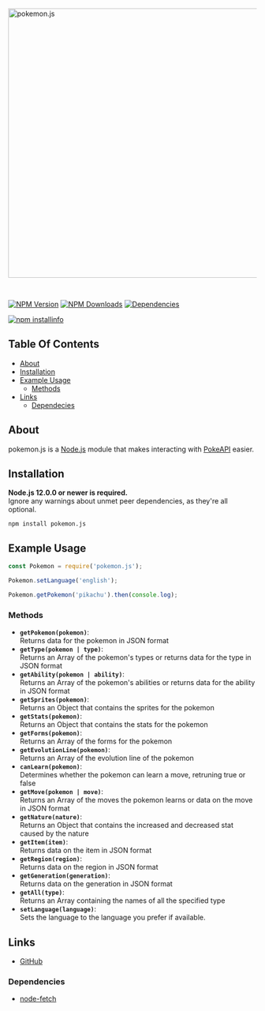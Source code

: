<div align="left">
  <br />
  <p>
    <a href="https://www.npmjs.com/package/pokemon.js"><img src="https://i.postimg.cc/Sx7sKrmx/pokemon.png" width="546" alt="pokemon.js" /></a>
  </p>
  <br />
  <p>
    <a href="https://www.npmjs.com/package/pokemon.js"><img src="https://img.shields.io/npm/v/pokemon.js.svg?color=brightgreen" alt="NPM Version" /></a>
    <a href="https://www.npmjs.com/package/pokemon.js"><img src = "https://img.shields.io/npm/dt/pokemon.js.svg?maxAge=3600" alt="NPM Downloads"/></a>
    <a href="https://david-dm.org/musubi3/pokemon.js"><img src="https://status.david-dm.org/gh/musubi3/pokemon.js.svg" alt="Dependencies" /></a>
  </p>
  <p>
    <a href="https://nodei.co/npm/pokemon.js/"><img src="https://nodei.co/npm/pokemon.js.png" alt="npm installinfo" /></a>
  </p>
</div>

## Table Of Contents

- [About](#about)
- [Installation](#installation)
- [Example Usage](#example-usage)
    - [Methods](#methods)
- [Links](#links)
    - [Dependecies](#dependencies)

## About

pokemon.js is a [Node.js](https://nodejs.org) module that makes interacting with [PokeAPI](https://pokeapi.co/) easier.

## Installation

**Node.js 12.0.0 or newer is required.**  
Ignore any warnings about unmet peer dependencies, as they're all optional.

`npm install pokemon.js`

## Example Usage

```js
const Pokemon = require('pokemon.js');

Pokemon.setLanguage('english');

Pokemon.getPokemon('pikachu').then(console.log);
```
### Methods

- **`getPokemon(pokemon)`**:  
Returns data for the pokemon in JSON format
- **`getType(pokemon | type)`**:  
Returns an Array of the pokemon's types or returns data for the type in JSON format
- **`getAbility(pokemon | ability)`**:  
Returns an Array of the pokemon's abilities or returns data for the ability in JSON format
- **`getSprites(pokemon)`**:  
Returns an Object that contains the sprites for the pokemon
- **`getStats(pokemon)`**:  
Returns an Object that contains the stats for the pokemon
- **`getForms(pokemon)`**:  
Returns an Array of the forms for the pokemon
- **`getEvolutionLine(pokemon)`**:  
Returns an Array of the evolution line of the pokemon
- **`canLearn(pokemon)`**:  
Determines whether the pokemon can learn a move, retruning true or false
- **`getMove(pokemon | move)`**:  
Returns an Array of the moves the pokemon learns or data on the move in JSON format
- **`getNature(nature)`**:  
Returns an Object that contains the increased and decreased stat caused by the nature
- **`getItem(item)`**:  
Returns data on the item in JSON format
- **`getRegion(region)`**:  
Returns data on the region in JSON format
- **`getGeneration(generation)`**:  
Returns data on the generation in JSON format
- **`getAll(type)`**:  
Returns an Array containing the names of all the specified type
- **`setLanguage(language)`**:  
Sets the language to the language you prefer if available. 

## Links

- [GitHub](https://github.com/musubi3/pokemon.js.git)

### Dependencies

- [node-fetch](https://www.npmjs.com/package/node-fetch)

